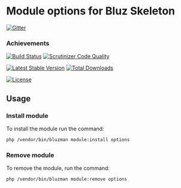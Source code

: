 # Module options for Bluz Skeleton

[![Gitter](https://badges.gitter.im/Join%20Chat.svg)](https://gitter.im/bluzphp/main)

### Achievements

[![Build Status](https://travis-ci.org/bluzphp/module-options.svg?branch=master)](https://travis-ci.org/bluzphp/module-options)
[![Scrutinizer Code Quality](https://scrutinizer-ci.com/g/bluzphp/module-options/badges/quality-score.png?b=master)](https://scrutinizer-ci.com/g/bluzphp/module-options/?branch=master)

[![Latest Stable Version](https://poser.pugx.org/bluzphp/module-options/v/stable)](https://packagist.org/packages/bluzphp/module-options)
[![Total Downloads](https://poser.pugx.org/bluzphp/module-options/downloads)](https://packagist.org/packages/bluzphp/module-options)

[![License](https://poser.pugx.org/bluzphp/module-options/license)](https://packagist.org/packages/bluzphp/module-options)

Usage
-------------------------
### Install module
To install the module run the command:
  
```bash
php /vendor/bin/bluzman module:install options
```

### Remove module
To remove the module, run the command:
    
```bash
php /vendor/bin/bluzman module:remove options
```
